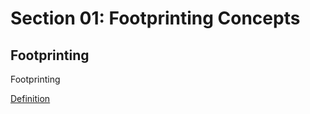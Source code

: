 # Section 01: Footprinting Concepts

## Footprinting
Footprinting

[Definition](../../definitions/definitions_F.md#footprinting)
